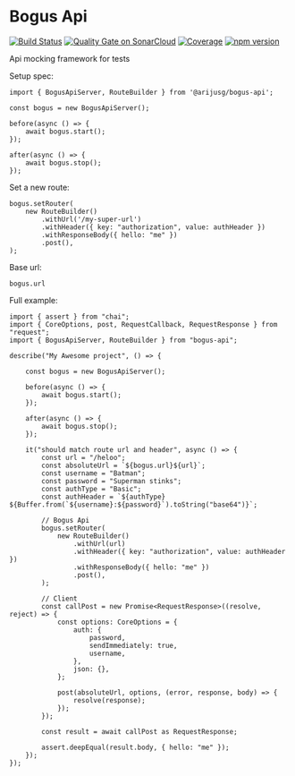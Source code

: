# Bogus Api 
[![Build Status](https://travis-ci.org/arijusg/bogus-api.svg?branch=master)](https://travis-ci.org/arijusg/bogus-api) 
[![Quality Gate on SonarCloud](https://sonarcloud.io/api/badges/gate?key=bogus-api)](https://sonarcloud.io/dashboard/index/bogus-api) 
[![Coverage](https://sonarcloud.io/api/badges/measure?key=bogus-api&metric=coverage)](https://sonarcloud.io/component_measures/domain/Coverage?id=bogus-api) 
[![npm version](https://badge.fury.io/js/%40arijusg%2Fbogus-api.svg)](https://badge.fury.io/js/%40arijusg%2Fbogus-api)

Api mocking framework for tests

Setup spec:
```
import { BogusApiServer, RouteBuilder } from '@arijusg/bogus-api';

const bogus = new BogusApiServer();

before(async () => {
    await bogus.start();
});

after(async () => {
    await bogus.stop();
});
```

Set a new route:
```
bogus.setRouter(
    new RouteBuilder()
        .withUrl('/my-super-url')
        .withHeader({ key: "authorization", value: authHeader })
        .withResponseBody({ hello: "me" })
        .post(),
);
```

Base url:
```
bogus.url
```

Full example:
```
import { assert } from "chai";
import { CoreOptions, post, RequestCallback, RequestResponse } from "request";
import { BogusApiServer, RouteBuilder } from "bogus-api";

describe("My Awesome project", () => {

    const bogus = new BogusApiServer();

    before(async () => {
        await bogus.start();
    });

    after(async () => {
        await bogus.stop();
    });

    it("should match route url and header", async () => {
        const url = "/heloo";
        const absoluteUrl = `${bogus.url}${url}`;
        const username = "Batman";
        const password = "Superman stinks";
        const authType = "Basic";
        const authHeader = `${authType} ${Buffer.from(`${username}:${password}`).toString("base64")}`;

        // Bogus Api
        bogus.setRouter(
            new RouteBuilder()
                .withUrl(url)
                .withHeader({ key: "authorization", value: authHeader })
                .withResponseBody({ hello: "me" })
                .post(),
        );

        // Client
        const callPost = new Promise<RequestResponse>((resolve, reject) => {
            const options: CoreOptions = {
                auth: {
                    password,
                    sendImmediately: true,
                    username,
                },
                json: {},
            };

            post(absoluteUrl, options, (error, response, body) => {
                resolve(response);
            });
        });

        const result = await callPost as RequestResponse;

        assert.deepEqual(result.body, { hello: "me" });
    });
});

```